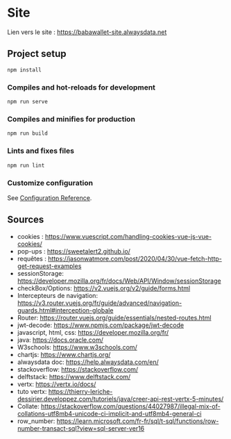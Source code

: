 # Site

Lien vers le site : https://babawallet-site.alwaysdata.net

## Project setup
```
npm install
```

### Compiles and hot-reloads for development
```
npm run serve
```

### Compiles and minifies for production
```
npm run build
```

### Lints and fixes files
```
npm run lint
```

### Customize configuration
See [Configuration Reference](https://cli.vuejs.org/config/).

## Sources 
 *   cookies : https://www.vuescript.com/handling-cookies-vue-js-vue-cookies/
 *   pop-ups : https://sweetalert2.github.io/
 *   requêtes : https://jasonwatmore.com/post/2020/04/30/vue-fetch-http-get-request-examples
 *   sessionStorage: https://developer.mozilla.org/fr/docs/Web/API/Window/sessionStorage
 *   checkBox/Options: https://v2.vuejs.org/v2/guide/forms.html
 *   Intercepteurs de navigation: https://v3.router.vuejs.org/fr/guide/advanced/navigation-guards.html#interception-globale
 *   Router: https://router.vuejs.org/guide/essentials/nested-routes.html
 *   jwt-decode: https://www.npmjs.com/package/jwt-decode
 *   javascript, html, css: https://developer.mozilla.org/fr/
 *   java: https://docs.oracle.com/
 *   W3schools: https://www.w3schools.com/
 *   chartjs: https://www.chartjs.org/
 *   alwaysdata doc: https://help.alwaysdata.com/en/
 *   stackoverflow: https://stackoverflow.com/
 *   delftstack: https://www.delftstack.com/
 *   vertx: https://vertx.io/docs/
 *   tuto vertx: https://thierry-leriche-dessirier.developpez.com/tutoriels/java/creer-api-rest-vertx-5-minutes/
 *   Collate: https://stackoverflow.com/questions/44027987/illegal-mix-of-collations-utf8mb4-unicode-ci-implicit-and-utf8mb4-general-ci
 *	 row_number: https://learn.microsoft.com/fr-fr/sql/t-sql/functions/row-number-transact-sql?view=sql-server-ver16

